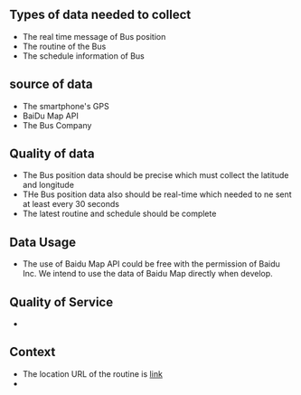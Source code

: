## Types of data needed to collect
- The real time message of Bus position
- The routine of the Bus
- The schedule information of Bus

## source of data
- The smartphone's GPS 
- BaiDu Map API
- The Bus Company


## Quality of data 
- The Bus position data should be precise which must collect the latitude and longitude
- THe Bus position data also should be real-time which needed to ne sent at least every 30 seconds
- The latest routine and schedule should be complete

## Data Usage
- The use of Baidu Map API could be free with the permission of Baidu Inc. We intend to use the data of Baidu Map directly when develop.

## Quality of Service
- 


## Context 
- The location URL of the routine is [link](http://lbsyun.baidu.com/)
- 